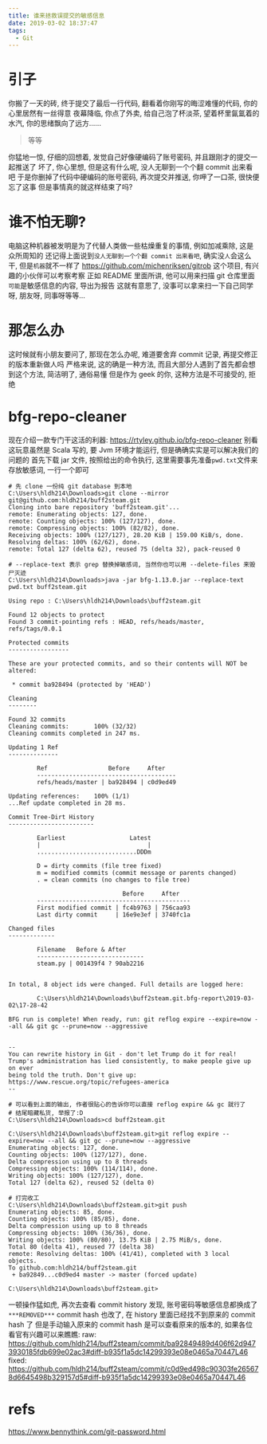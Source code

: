 ```yaml
---
title: 谁来拯救误提交的敏感信息
date: 2019-03-02 18:37:47
tags:
  - Git
---
```


# 引子

你搬了一天的砖, 终于提交了最后一行代码, 翻看着你刚写的晦涩难懂的代码, 你的心里居然有一丝得意
夜幕降临, 你点了外卖, 给自己泡了杯淡茶, 望着杯里氤氲着的水汽, 你的思绪飘向了远方......

> 等等

<!-- more -->

你猛地一惊, 仔细的回想着, 发觉自己好像硬编码了账号密码, 并且跟刚才的提交一起推送了
坏了, 你心里想, 但是这有什么呢, 没人无聊到一个个翻 commit 出来看吧
于是你删掉了代码中硬编码的账号密码, 再次提交并推送, 你呷了一口茶, 很快便忘了这事
但是事情真的就这样结束了吗?

# 谁不怕无聊?

电脑这种机器被发明是为了代替人类做一些枯燥重复的事情, 例如加减乘除, 这是众所周知的
还记得上面说到`没人无聊到一个个翻 commit 出来看吧`, 确实没`人`会这么干, 但是`机器`就不一样了
https://github.com/michenriksen/gitrob 这个项目, 有兴趣的小伙伴可以考察考察
正如 README 里面所讲, 他可以用来扫描 git 仓库里面`可能`是敏感信息的内容, 导出为报告
这就有意思了, 没事可以拿来扫一下自己同学呀, 朋友呀, 同事呀等等...

# 那怎么办

这时候就有小朋友要问了, 那现在怎么办呢, 难道要舍弃 commit 记录, 再提交修正的版本重新做人吗
严格来说, 这的确是一种方法, 而且大部分人遇到了首先都会想到这个方法, 简洁明了, 通俗易懂
但是作为 geek 的你, 这种方法是不可接受的, 拒绝

# bfg-repo-cleaner

现在介绍一款专门干这活的利器: https://rtyley.github.io/bfg-repo-cleaner
别看这玩意虽然是 Scala 写的, 要 Jvm 环境才能运行, 但是确确实实是可以解决我们的问题的
首先下载 jar 文件, 按照给出的命令执行, 这里需要事先准备`pwd.txt`文件来存放敏感词, 一行一个即可
```
# 先 clone 一份纯 git database 到本地
C:\Users\hldh214\Downloads>git clone --mirror git@github.com:hldh214/buff2steam.git
Cloning into bare repository 'buff2steam.git'...
remote: Enumerating objects: 127, done.
remote: Counting objects: 100% (127/127), done.
remote: Compressing objects: 100% (82/82), done.
Receiving objects: 100% (127/127), 28.20 KiB | 159.00 KiB/s, done.
Resolving deltas: 100% (62/62), done.
remote: Total 127 (delta 62), reused 75 (delta 32), pack-reused 0

# --replace-text 表示 grep 替换掉敏感词, 当然你也可以用 --delete-files 来毁尸灭迹
C:\Users\hldh214\Downloads>java -jar bfg-1.13.0.jar --replace-text pwd.txt buff2steam.git

Using repo : C:\Users\hldh214\Downloads\buff2steam.git

Found 12 objects to protect
Found 3 commit-pointing refs : HEAD, refs/heads/master, refs/tags/0.0.1

Protected commits
-----------------

These are your protected commits, and so their contents will NOT be altered:

 * commit ba928494 (protected by 'HEAD')

Cleaning
--------

Found 32 commits
Cleaning commits:       100% (32/32)
Cleaning commits completed in 247 ms.

Updating 1 Ref
--------------

        Ref                 Before     After
        ---------------------------------------
        refs/heads/master | ba928494 | c0d9ed49

Updating references:    100% (1/1)
...Ref update completed in 28 ms.

Commit Tree-Dirt History
------------------------

        Earliest                  Latest
        |                              |
        ............................DDDm

        D = dirty commits (file tree fixed)
        m = modified commits (commit message or parents changed)
        . = clean commits (no changes to file tree)

                                Before     After
        -------------------------------------------
        First modified commit | fc4b9763 | 756caa93
        Last dirty commit     | 16e9e3ef | 3740fc1a

Changed files
-------------

        Filename   Before & After
        ------------------------------
        steam.py | 001439f4 ? 90ab2216


In total, 8 object ids were changed. Full details are logged here:

        C:\Users\hldh214\Downloads\buff2steam.git.bfg-report\2019-03-02\17-28-42

BFG run is complete! When ready, run: git reflog expire --expire=now --all && git gc --prune=now --aggressive


--
You can rewrite history in Git - don't let Trump do it for real!
Trump's administration has lied consistently, to make people give up on ever
being told the truth. Don't give up: https://www.rescue.org/topic/refugees-america
--

# 可以看到上面的输出, 作者很贴心的告诉你可以直接 reflog expire && gc 就行了
# 结尾暗藏私货, 举报了:D
C:\Users\hldh214\Downloads>cd buff2steam.git

C:\Users\hldh214\Downloads\buff2steam.git>git reflog expire --expire=now --all && git gc --prune=now --aggressive
Enumerating objects: 127, done.
Counting objects: 100% (127/127), done.
Delta compression using up to 8 threads
Compressing objects: 100% (114/114), done.
Writing objects: 100% (127/127), done.
Total 127 (delta 62), reused 52 (delta 0)

# 打完收工
C:\Users\hldh214\Downloads\buff2steam.git>git push
Enumerating objects: 85, done.
Counting objects: 100% (85/85), done.
Delta compression using up to 8 threads
Compressing objects: 100% (36/36), done.
Writing objects: 100% (80/80), 13.75 KiB | 2.75 MiB/s, done.
Total 80 (delta 41), reused 77 (delta 38)
remote: Resolving deltas: 100% (41/41), completed with 3 local objects.
To github.com:hldh214/buff2steam.git
 + ba92849...c0d9ed4 master -> master (forced update)

C:\Users\hldh214\Downloads\buff2steam.git>
```
一顿操作猛如虎, 再次去查看 commit history 发现, 账号密码等敏感信息都换成了`***REMOVED***`
commit hash 也改了, 在 history 里面已经找不到原来的 commit hash 了
但是手动输入原来的 commit hash 是可以查看原来的版本的, 如果各位看官有兴趣可以来瞧瞧:
raw: https://github.com/hldh214/buff2steam/commit/ba92849489d406f62d9473930185fdb699e02ac3#diff-b935f1a5dc14299393e08e0465a70447L46
fixed: https://github.com/hldh214/buff2steam/commit/c0d9ed498c90303fe265678d6645498b329157d5#diff-b935f1a5dc14299393e08e0465a70447L46

# refs

https://www.bennythink.com/git-password.html
